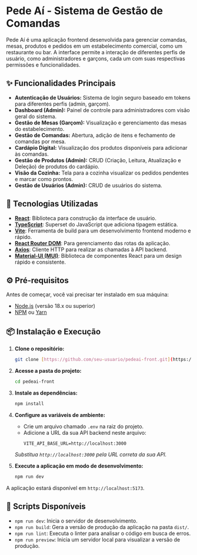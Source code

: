# Pede Aí - Sistema de Gestão de Comandas

Pede Aí é uma aplicação frontend desenvolvida para gerenciar comandas, mesas, produtos e pedidos em um estabelecimento comercial, como um restaurante ou bar. A interface permite a interação de diferentes perfis de usuário, como administradores e garçons, cada um com suas respectivas permissões e funcionalidades.

## ✨ Funcionalidades Principais

- **Autenticação de Usuários:** Sistema de login seguro baseado em tokens para diferentes perfis (admin, garçom).
- **Dashboard (Admin):** Painel de controle para administradores com visão geral do sistema.
- **Gestão de Mesas (Garçom):** Visualização e gerenciamento das mesas do estabelecimento.
- **Gestão de Comandas:** Abertura, adição de itens e fechamento de comandas por mesa.
- **Cardápio Digital:** Visualização dos produtos disponíveis para adicionar às comandas.
- **Gestão de Produtos (Admin):** CRUD (Criação, Leitura, Atualização e Deleção) de produtos do cardápio.
- **Visão da Cozinha:** Tela para a cozinha visualizar os pedidos pendentes e marcar como prontos.
- **Gestão de Usuários (Admin):** CRUD de usuários do sistema.

## 🚀 Tecnologias Utilizadas

- **[React](https://react.dev/)**: Biblioteca para construção da interface de usuário.
- **[TypeScript](https://www.typescriptlang.org/)**: Superset do JavaScript que adiciona tipagem estática.
- **[Vite](https://vitejs.dev/)**: Ferramenta de build para um desenvolvimento frontend moderno e rápido.
- **[React Router DOM](https://reactrouter.com/)**: Para gerenciamento das rotas da aplicação.
- **[Axios](https://axios-http.com/)**: Cliente HTTP para realizar as chamadas à API backend.
- **[Material-UI (MUI)](https://mui.com/)**: Biblioteca de componentes React para um design rápido e consistente.

## ⚙️ Pré-requisitos

Antes de começar, você vai precisar ter instalado em sua máquina:
- [Node.js](https://nodejs.org/en/) (versão 18.x ou superior)
- [NPM](https://www.npmjs.com/) ou [Yarn](https://yarnpkg.com/)

## 📦 Instalação e Execução

1.  **Clone o repositório:**
    ```bash
    git clone [https://github.com/seu-usuario/pedeai-front.git](https://github.com/seu-usuario/pedeai-front.git)
    ```

2.  **Acesse a pasta do projeto:**
    ```bash
    cd pedeai-front
    ```

3.  **Instale as dependências:**
    ```bash
    npm install
    ```

4.  **Configure as variáveis de ambiente:**
    - Crie um arquivo chamado `.env` na raiz do projeto.
    - Adicione a URL da sua API backend neste arquivo:
      ```
      VITE_API_BASE_URL=http://localhost:3000
      ```
    *Substitua `http://localhost:3000` pela URL correta da sua API.*

5.  **Execute a aplicação em modo de desenvolvimento:**
    ```bash
    npm run dev
    ```

A aplicação estará disponível em `http://localhost:5173`.

## 📜 Scripts Disponíveis

- `npm run dev`: Inicia o servidor de desenvolvimento.
- `npm run build`: Gera a versão de produção da aplicação na pasta `dist/`.
- `npm run lint`: Executa o linter para analisar o código em busca de erros.
- `npm run preview`: Inicia um servidor local para visualizar a versão de produção.